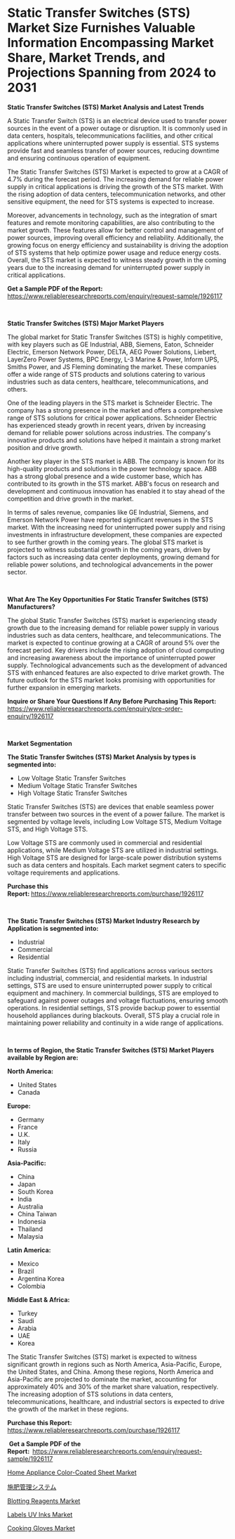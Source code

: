 <p><h1>Static Transfer Switches (STS) Market Size Furnishes Valuable Information Encompassing Market Share, Market Trends, and Projections Spanning from 2024 to 2031</h1></p><p><strong>Static Transfer Switches (STS) Market Analysis and Latest Trends</strong></p>
<p><p>A Static Transfer Switch (STS) is an electrical device used to transfer power sources in the event of a power outage or disruption. It is commonly used in data centers, hospitals, telecommunications facilities, and other critical applications where uninterrupted power supply is essential. STS systems provide fast and seamless transfer of power sources, reducing downtime and ensuring continuous operation of equipment.</p><p>The Static Transfer Switches (STS) Market is expected to grow at a CAGR of 4.7% during the forecast period. The increasing demand for reliable power supply in critical applications is driving the growth of the STS market. With the rising adoption of data centers, telecommunication networks, and other sensitive equipment, the need for STS systems is expected to increase.</p><p>Moreover, advancements in technology, such as the integration of smart features and remote monitoring capabilities, are also contributing to the market growth. These features allow for better control and management of power sources, improving overall efficiency and reliability. Additionally, the growing focus on energy efficiency and sustainability is driving the adoption of STS systems that help optimize power usage and reduce energy costs. Overall, the STS market is expected to witness steady growth in the coming years due to the increasing demand for uninterrupted power supply in critical applications.</p></p>
<p><strong>Get a Sample PDF of the Report:&nbsp;</strong> <a href="https://www.reliableresearchreports.com/enquiry/request-sample/1926117">https://www.reliableresearchreports.com/enquiry/request-sample/1926117</a></p>
<p>&nbsp;</p>
<p><strong>Static Transfer Switches (STS) Major Market Players</strong></p>
<p><p>The global market for Static Transfer Switches (STS) is highly competitive, with key players such as GE Industrial, ABB, Siemens, Eaton, Schneider Electric, Emerson Network Power, DELTA, AEG Power Solutions, Liebert, LayerZero Power Systems, BPC Energy, L-3 Marine & Power, Inform UPS, Smiths Power, and JS Fleming dominating the market. These companies offer a wide range of STS products and solutions catering to various industries such as data centers, healthcare, telecommunications, and others.</p><p>One of the leading players in the STS market is Schneider Electric. The company has a strong presence in the market and offers a comprehensive range of STS solutions for critical power applications. Schneider Electric has experienced steady growth in recent years, driven by increasing demand for reliable power solutions across industries. The company's innovative products and solutions have helped it maintain a strong market position and drive growth.</p><p>Another key player in the STS market is ABB. The company is known for its high-quality products and solutions in the power technology space. ABB has a strong global presence and a wide customer base, which has contributed to its growth in the STS market. ABB's focus on research and development and continuous innovation has enabled it to stay ahead of the competition and drive growth in the market.</p><p>In terms of sales revenue, companies like GE Industrial, Siemens, and Emerson Network Power have reported significant revenues in the STS market. With the increasing need for uninterrupted power supply and rising investments in infrastructure development, these companies are expected to see further growth in the coming years. The global STS market is projected to witness substantial growth in the coming years, driven by factors such as increasing data center deployments, growing demand for reliable power solutions, and technological advancements in the power sector.</p></p>
<p>&nbsp;</p>
<p><strong>What Are The Key Opportunities For Static Transfer Switches (STS) Manufacturers?</strong></p>
<p><p>The global Static Transfer Switches (STS) market is experiencing steady growth due to the increasing demand for reliable power supply in various industries such as data centers, healthcare, and telecommunications. The market is expected to continue growing at a CAGR of around 5% over the forecast period. Key drivers include the rising adoption of cloud computing and increasing awareness about the importance of uninterrupted power supply. Technological advancements such as the development of advanced STS with enhanced features are also expected to drive market growth. The future outlook for the STS market looks promising with opportunities for further expansion in emerging markets.</p></p>
<p><strong>Inquire or Share Your Questions If Any Before Purchasing This Report:</strong> <a href="https://www.reliableresearchreports.com/enquiry/pre-order-enquiry/1926117">https://www.reliableresearchreports.com/enquiry/pre-order-enquiry/1926117</a></p>
<p>&nbsp;</p>
<p><strong>Market Segmentation</strong></p>
<p><strong>The Static Transfer Switches (STS) Market Analysis by types is segmented into:</strong></p>
<p><ul><li>Low Voltage Static Transfer Switches</li><li>Medium Voltage Static Transfer Switches</li><li>High Voltage Static Transfer Switches</li></ul></p>
<p><p>Static Transfer Switches (STS) are devices that enable seamless power transfer between two sources in the event of a power failure. The market is segmented by voltage levels, including Low Voltage STS, Medium Voltage STS, and High Voltage STS. </p><p>Low Voltage STS are commonly used in commercial and residential applications, while Medium Voltage STS are utilized in industrial settings. High Voltage STS are designed for large-scale power distribution systems such as data centers and hospitals. Each market segment caters to specific voltage requirements and applications.</p></p>
<p><strong>Purchase this Report:&nbsp;</strong><a href="https://www.reliableresearchreports.com/purchase/1926117">https://www.reliableresearchreports.com/purchase/1926117</a></p>
<p>&nbsp;</p>
<p><strong>The Static Transfer Switches (STS) Market Industry Research by Application is segmented into:</strong></p>
<p><ul><li>Industrial</li><li>Commercial</li><li>Residential</li></ul></p>
<p><p>Static Transfer Switches (STS) find applications across various sectors including industrial, commercial, and residential markets. In industrial settings, STS are used to ensure uninterrupted power supply to critical equipment and machinery. In commercial buildings, STS are employed to safeguard against power outages and voltage fluctuations, ensuring smooth operations. In residential settings, STS provide backup power to essential household appliances during blackouts. Overall, STS play a crucial role in maintaining power reliability and continuity in a wide range of applications.</p></p>
<p>&nbsp;</p>
<p><strong>In terms of Region, the Static Transfer Switches (STS) Market Players available by Region are:</strong></p>
<p>
    <p> <strong> North America: </strong>
        <ul>
            <li>United States</li>
            <li>Canada</li>
        </ul>
        </p> 
    <p> <strong> Europe: </strong>
        <ul>
            <li>Germany</li>
            <li>France</li>
            <li>U.K.</li>
            <li>Italy</li>
            <li>Russia</li>
        </ul>
        </p> 
    <p> <strong> Asia-Pacific: </strong>
        <ul>
            <li>China</li>
            <li>Japan</li>
            <li>South Korea</li>
            <li>India</li>
            <li>Australia</li>
            <li>China Taiwan</li>
            <li>Indonesia</li>
            <li>Thailand</li>
            <li>Malaysia</li>
        </ul>
        </p> 
    <p> <strong> Latin America: </strong>
        <ul>
            <li>Mexico</li>
            <li>Brazil</li>
            <li>Argentina Korea</li>
            <li>Colombia</li>
        </ul>
        </p> 
    <p> <strong> Middle East & Africa: </strong>
        <ul>
            <li>Turkey</li>
            <li>Saudi</li>
            <li>Arabia</li>
            <li>UAE</li>
            <li>Korea</li>
        </ul>
    </p>
    </p>
<p><p>The Static Transfer Switches (STS) market is expected to witness significant growth in regions such as North America, Asia-Pacific, Europe, the United States, and China. Among these regions, North America and Asia-Pacific are projected to dominate the market, accounting for approximately 40% and 30% of the market share valuation, respectively. The increasing adoption of STS solutions in data centers, telecommunications, healthcare, and industrial sectors is expected to drive the growth of the market in these regions.</p></p>
<p><strong>Purchase this Report: </strong><a href="https://www.reliableresearchreports.com/purchase/1926117">https://www.reliableresearchreports.com/purchase/1926117</a></p>
<p>&nbsp;<strong>Get a Sample PDF of the Report:&nbsp;&nbsp;</strong><a href="https://www.reliableresearchreports.com/enquiry/request-sample/1926117">https://www.reliableresearchreports.com/enquiry/request-sample/1926117</a></p>
<p><strong></strong></p>
<p><p><a href="https://bubble-tree-ea4.notion.site/Home-Appliance-Color-Coated-Sheet-Market-Size-Share-Trends-Analysis-Report-By-Material-By-Type--aa335fa5030442b883f4bc16123eeebf">Home Appliance Color-Coated Sheet Market</a></p><p><a href="https://github.com/dzy793153605/Market-Research-Report-List-1/blob/main/4115706184556.md">施肥管理システム</a></p><p><a href="https://github.com/jodemen/Market-Research-Report-List-1/blob/main/blotting-reagents-market.md">Blotting Reagents Market</a></p><p><a href="https://issuu.com/reportprime-2/docs/labels-uv-inks-market-size-2030.pptx">Labels UV Inks Market</a></p><p><a href="https://view.publitas.com/reportprime-1/cooking-gloves-market-size-market-trends-and-growth-outlook-forecasted-for-period-from-2024-to-2031/">Cooking Gloves Market</a></p></p>